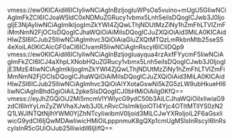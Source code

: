 vmess://ew0KICAidiI6ICIyIiwNCiAgInBzIjogIuWPsOa5vuino+mUgU5GIiwNCiAgImFkZCI6ICJoaW5ldC0xNDMuZGRucy1vbmx5Lnh5eiIsDQogICJwb3J0IjogIjE3NjAyIiwNCiAgImlkIjogImZkYWI4ZjQwLThjNDUtMzZiNy1hZmFhLTVlZmFiMmNmN2FjOCIsDQogICJhaWQiOiAiMiIsDQogICJuZXQiOiAid3MiLA0KICAidHlwZSI6ICJub25lIiwNCiAgImhvc3QiOiAiaGluZXQtMTQzLmRkbnMtb25seS54eXoiLA0KICAicGF0aCI6ICIvamR5IiwNCiAgInRscyI6ICIiDQp9
vmess://ew0KICAidiI6ICIyIiwNCiAgInBzIjogIuayqua4rzAxfFYycmF5IiwNCiAgImFkZCI6ICJ4aXhpLXNobHQuZGRucy1vbmx5Lnh5eiIsDQogICJwb3J0IjogIjE3MzE4IiwNCiAgImlkIjogImZkYWI4ZjQwLThjNDUtMzZiNy1hZmFhLTVlZmFiMmNmN2FjOCIsDQogICJhaWQiOiAiMiIsDQogICJuZXQiOiAid3MiLA0KICAidHlwZSI6ICJub25lIiwNCiAgImhvc3QiOiAiYXotaGswNi5kZG5zLW9ubHkueHl6IiwNCiAgInBhdGgiOiAiL2pkeSIsDQogICJ0bHMiOiAiIg0KfQ==
vmess://eyJhZGQiOiJ2Mi5mcmVlYWlycG9ydC50b3AiLCJhaWQiOiIxIiwiaG9zdCI6InYyLmZyZWVhaXJwb3J0LnRvcCIsImlkIjoiOTI4Yjc4OTItMTllYS0zN2Q1LWJlNTQtNjlhYWM0YjZhNTcyIiwibmV0Ijoid3MiLCJwYXRoIjoiL2F6aGsxIiwicG9ydCI6IjQwMDAwIiwicHMiOiLpppnmuK8gQXp1cmUgMSIsInRscyI6InRscyIsInR5cGUiOiJub25lIiwidiI6IjIifQ==

